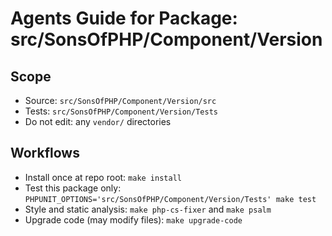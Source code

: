 # Agents Guide for Package: src/SonsOfPHP/Component/Version

## Scope

- Source: `src/SonsOfPHP/Component/Version/src`
- Tests: `src/SonsOfPHP/Component/Version/Tests`
- Do not edit: any `vendor/` directories

## Workflows

- Install once at repo root: `make install`
- Test this package only: `PHPUNIT_OPTIONS='src/SonsOfPHP/Component/Version/Tests' make test`
- Style and static analysis: `make php-cs-fixer` and `make psalm`
- Upgrade code (may modify files): `make upgrade-code`

